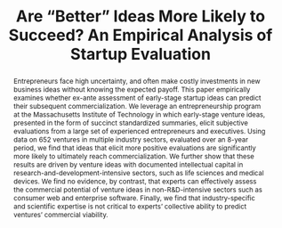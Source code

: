---
layout: article
comments: true
title: Are “Better” Ideas More Likely to Succeed? An Empirical Analysis of Startup Evaluation
excerpt: Experienced entrepreneurs can predict the quality of startup ideas in science-based fields, but not consumer or enterprise software.
link: http://www.hbs.edu/faculty/Publication%20Files/16-013_41f3750a-9d54-49be-a8f4-51a6489d514e.pdf
source: HBS Working Paper, July 2015
authors:
  - name: Erin L. Scott
    affiliation: National University of Singapore
  - name: Pan Shu
    affiliation: Harvard University
  - name: Roman M. Lubynsky
    affiliation: MIT
abstract: Entrepreneurs face high uncertainty, and often make costly investments in new business ideas without knowing the expected payoff. This paper empirically examines whether ex-ante assessment of early-stage startup ideas can predict their subsequent commercialization. We leverage an entrepreneurship program at the Massachusetts Institute of Technology in which early-stage venture ideas, presented in the form of succinct standardized summaries, elicit subjective evaluations from a large set of experienced entrepreneurs and executives. Using data on 652 ventures in multiple industry sectors, evaluated over an 8-year period, we find that ideas that elicit more positive evaluations are significantly more likely to ultimately reach commercialization. We further show that these results are driven by venture ideas with documented intellectual capital in research-and-development-intensive sectors, such as life sciences and medical devices. We find no evidence, by contrast, that experts can effectively assess the commercial potential of venture ideas in non-R&D-intensive sectors such as consumer web and enterprise software. Finally, we find that industry-specific and scientific expertise is not critical to experts’ collective ability to predict ventures’ commercial viability.
---